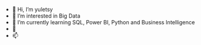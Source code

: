 - 👋 Hi, I’m yuletsy
- 👀 I’m interested in Big Data
- 🌱 I’m currently learning SQL, Power BI, Python and Business Intelligence  
- 💞️ 
- 📫 

<!---
yuletsy/yuletsy is a ✨ special ✨ repository because its `README.md` (this file) appears on your GitHub profile.
You can click the Preview link to take a look at your changes.
--->
